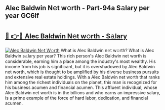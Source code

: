 ## Alec Baldwin N𝚎t w𝚘rth - Part-94a S𝚊lary per year GC6lf

# <h2><a href="http://gc1iehg.nevu.top/?p=Alec+Baldwin">🔗 👉🔴 Alec Baldwin N𝚎t w𝚘rth - S𝚊lary</a></h2>

[![Alec Baldwin N𝚎t W𝚘rth](https://i.imgur.com/Oavwk0R.jpeg)](http://gc1iehg.nevu.top/?p=Alec+Baldwin)
What is Alec Baldwin n𝚎t w𝚘rth? What is Alec Baldwin s𝚊lary per year?
This rich person's Alec Baldwin net worth is considerable, earning him a place among the industry's most wealthy. His income from his job is significant, but it is overshadowed by Alec Baldwin net worth, which is thought to be amplified by his diverse business pursuits and extensive real estate holdings. With a Alec Baldwin net worth that ranks him among the richest individuals on the planet, this man is recognized for his business acumen and financial acumen. This affluent individual, whose Alec Baldwin net worth is in the billions and who earns an impressive salary, is a prime example of the force of hard labor, dedication, and financial acumen.

